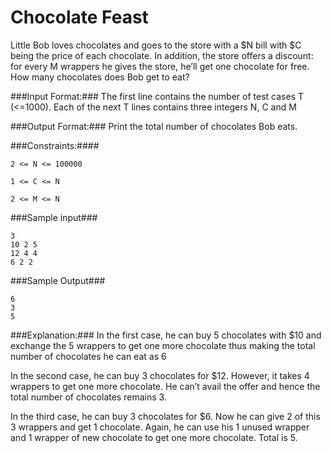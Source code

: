 Chocolate Feast
===============
Little Bob loves chocolates and goes to the store with a $N bill with $C being the price of each chocolate. In addition, the store offers a discount: for every M wrappers he gives the store, he’ll get one chocolate for free. How many chocolates does Bob get to eat?

###Input Format:###
The first line contains the number of test cases T (<=1000). 
Each of the next T lines contains three integers N, C and M

###Output Format:###
Print the total number of chocolates Bob eats.

###Constraints:####
```
2 <= N <= 100000
```
```
1 <= C <= N
```
```
2 <= M <= N
```

###Sample input###

```
3
10 2 5
12 4 4
6 2 2
```

###Sample Output###
```
6
3
5
```

###Explanation:###
In the first case, he can buy 5 chocolates with $10 and exchange the 5 wrappers to get one more chocolate thus making the total number of chocolates he can eat as 6

In the second case, he can buy 3 chocolates for $12. However, it takes 4 wrappers to get one more chocolate. He can’t avail the offer and hence the total number of chocolates remains 3.

In the third case, he can buy 3 chocolates for $6. Now he can give 2 of this 3 wrappers and get 1 chocolate. Again, he can use his 1 unused wrapper and 1 wrapper of new chocolate to get one more chocolate. Total is 5.